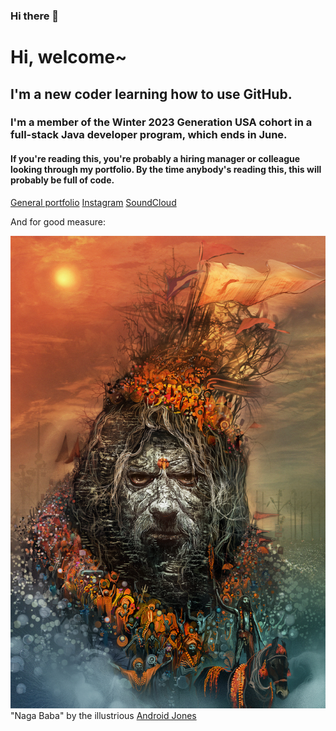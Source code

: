 ### Hi there 👋

<!--
**richard-hartnell/richard-hartnell** is a ✨ _special_ ✨ repository because its `README.md` (this file) appears on your GitHub profile.

Here are some ideas to get you started:

- 🔭 I’m currently working on ...
- 🌱 I’m currently learning ...
- 👯 I’m looking to collaborate on ...
- 🤔 I’m looking for help with ...
- 💬 Ask me about ...
- 📫 How to reach me: ...
- 😄 Pronouns: ...
- ⚡ Fun fact: ...
-->
# Hi, welcome~

## I'm a new coder learning how to use GitHub.

### I'm a member of the Winter 2023 Generation USA cohort in a full-stack Java developer program, which ends in June.

#### If you're reading this, you're probably a hiring manager or colleague looking through my portfolio. By the time anybody's reading this, this will probably be full of code.

[General portfolio](https://www.richardhartnell.com)
[Instagram](https://www.contactballer)
[SoundCloud](https://www.soundcloud.com/velveteen)

And for good measure:

![img](./Android_Jones_Naga_Baba.jpg)
"Naga Baba" by the illustrious [Android Jones](https://www.androidjones.com)
